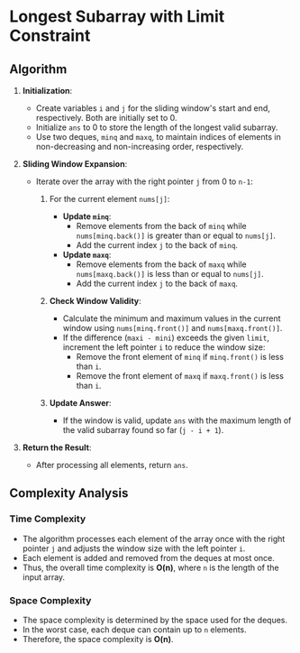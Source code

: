 # Longest Subarray with Limit Constraint

## Algorithm

1. **Initialization**:
    - Create variables `i` and `j` for the sliding window's start and end, respectively. Both are initially set to 0.
    - Initialize `ans` to 0 to store the length of the longest valid subarray.
    - Use two deques, `minq` and `maxq`, to maintain indices of elements in non-decreasing and non-increasing order, respectively.

2. **Sliding Window Expansion**:
    - Iterate over the array with the right pointer `j` from 0 to `n-1`:
        1. For the current element `nums[j]`:
            - **Update `minq`**:
                - Remove elements from the back of `minq` while `nums[minq.back()]` is greater than or equal to `nums[j]`.
                - Add the current index `j` to the back of `minq`.
            - **Update `maxq`**:
                - Remove elements from the back of `maxq` while `nums[maxq.back()]` is less than or equal to `nums[j]`.
                - Add the current index `j` to the back of `maxq`.

        2. **Check Window Validity**:
            - Calculate the minimum and maximum values in the current window using `nums[minq.front()]` and `nums[maxq.front()]`.
            - If the difference (`maxi - mini`) exceeds the given `limit`, increment the left pointer `i` to reduce the window size:
                - Remove the front element of `minq` if `minq.front()` is less than `i`.
                - Remove the front element of `maxq` if `maxq.front()` is less than `i`.

        3. **Update Answer**:
            - If the window is valid, update `ans` with the maximum length of the valid subarray found so far (`j - i + 1`).

3. **Return the Result**:
    - After processing all elements, return `ans`.

## Complexity Analysis

### Time Complexity
- The algorithm processes each element of the array once with the right pointer `j` and adjusts the window size with the left pointer `i`.
- Each element is added and removed from the deques at most once.
- Thus, the overall time complexity is **O(n)**, where `n` is the length of the input array.

### Space Complexity
- The space complexity is determined by the space used for the deques.
- In the worst case, each deque can contain up to `n` elements.
- Therefore, the space complexity is **O(n)**.
